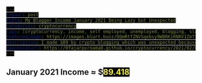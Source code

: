 ```yaml
---
layout: post
title: My Blogger Income January 2021 Being Lazy but Unexpected
categories: cryptocurrency
tags: [cryptocurrency, income, self employed, unemployed, blogging, slacking, new year]
featuredimage: https://images.blurt.buzz/DQmRtfZNVSqebsy9WBRKiRNRV1ZmTfMHDuYUkqRWXVASrt1/january-2021-blogging-income.gif
description: I made $89 by crypto blogging which was unexpected because I was slacking off after new year and maybe because cryptocurrency price increase
canonicalurl: https://0fajarpurnama0.github.io/cryptocurrency/2021/02/01/self-employed-income-blogger-january-2021
---
```

<style>
#contentcreation, #detailincome, #blogs, #publish0x, #publish0xcontest, #readcash, #blurtworld, #hiveblog, #steemit, #leofinance, #stemgeeks, #aeneas, #videos, #videoslist, #lbry, #image, #imagelist, #filearmy, #personalmonetization, #personalmonetizationlist, #coinimp, #bittubelink, #bravepublisher, #commontasks, #browsing, #bravebrowser, #bittubeairtime, #netboxbrowser, #cointiply, #cointiplylist, #cointiplyboardkinggame, #cointiplysurveyetc, #referrals, #referralsnote, #grade, #personnalcomments, #appendix, #donation, #mirror {
            display: none; 
}
        
span {
  color: yellow;
  background: black;
}

#gradedollar {
  color: blue;
}

#grade {
  animation: shake 0.5s;
  animation-iteration-count: 19;
}

@keyframes shake {
  0% { transform: translate(1px, 1px) rotate(0deg); }
  10% { transform: translate(-1px, -2px) rotate(-1deg); }
  20% { transform: translate(-3px, 0px) rotate(1deg); }
  30% { transform: translate(3px, 2px) rotate(0deg); }
  40% { transform: translate(1px, -1px) rotate(1deg); }
  50% { transform: translate(-1px, 2px) rotate(-1deg); }
  60% { transform: translate(-3px, 1px) rotate(0deg); }
  70% { transform: translate(3px, 1px) rotate(-1deg); }
  80% { transform: translate(-1px, -1px) rotate(1deg); }
  90% { transform: translate(1px, 2px) rotate(0deg); }
  100% { transform: translate(1px, -2px) rotate(-1deg); }
}
</style>

<h2 id="contentcreation">Content Creation</h2>
<h3 id="blogs">Blogs</h3>
<ul>
	<li id="publish0x"><a href="https://www.publish0x.com/@0fajarpurnama0?a=4oeEw0Yb0B&tid=januaryincome"><b>Publish0x</b></a>: $<span id="publish0xdollar">42.13</span> of ETH, LRC, and BAT.</li>
	<li id="publish0xcontest"><a href="https://www.publish0x.com/publish0x-contests/dextokendefined-writing-contest-and-twitter-giveaway-winners-xzyvkjo?a=4oeEw0Yb0B&tid=januaryincome"><b>Publish0x Writing Competition</b></a>: $<span id="publish0xcontestdollar">15</span> of ETH, LRC, and BAT.</li>
	<li id="readcash"><a href="https://read.cash/r/FajarPurnama"><b>ReadCash</b></a>: BCH 0 ≈ $<span id="readcashdollar">0</span></li>
	<li id="blurtworld"><a href="https://register.blurt.buzz/?referral=fajar.purnama"><b>Blurt</b></a>: Blurt 568.651 ≈ $<span id="blurtworlddollar">3</span></li>
	<li id="hiveblog"><a href="https://hiveonboard.com/?ref=fajar.purnama"><b>HiveBlog</b></a>: HBD 5.018 + Hive 42.65 ≈ $<span id="hiveblogdollar">10</span></li>
	<li id="steemit"><a href="https://steemit.com/@fajar.purnama?r=fajar.purnama"><b>Steemit</b></a>: SBD 1.892 + Steem 11.708 + TRX 12.738 ≈ $<span id="steemitdollar">24.12</span></li>
	<li id="leofinance"><a href="https://hiveonboard.com/?ref=fajar.purnama"><b>Leo Finance</b></a>: Leo 6.812 ≈ $<span id="leofinancedollar">4.32</span></li>
	<li id="stemgeeks"><a href="https://hiveonboard.com/?ref=fajar.purnama"><b>STEM Geeks</b></a>: STEM 116.2 ≈ $<span id="stemgeeksdollar">2.63</span></li>
	<li id="aeneas"><a href="https://hiveonboard.com/?ref=fajar.purnama"><b>Aeneas</b></a>: ASH 13.455 ≈ $<span id="aeneasdollar">0.11</span></li>
</ul>
<h3 id="videos">Videos</h3>
<ul>
    <li id="lbry"><a href="https://lbry.tv/$/invite/@0fajarpurnama0:e"><b>LBRY</b></a>: LBC 2.24 ≈ $<span id="lbrydollar">0.3</span></li>
</ul>
<h3 id="image">Images</h3>
<ul>
    <li id="filearmy"><a href="https://file.army/0fajarpurnama0"><b>Filearmy</b></a>: BTC 0.00000006 ≈ $<span id="filearmydollar">0.003</span></li>
</ul>
<h3 id="personalmonetization">Personal Monetization</h3>
<ul>
    <li id="coinimp"><a href="https://www.coinimp.com/invite/8c923bdd-07f9-4051-a110-bf3db7fb8d07"><b>Coinimp</b></a>: MINTME 1.48 ≈ $<span id="coinimpdollar">0.005</span></li>
    <li id="bittubelink"><a href="https://bittube.app/?ref?2JY4FE0CP"><b>Bittube Link</b></a>: TUBE 0 ≈ $<span id="bittubelinkdollar">0</span></li>
    <li id="bravepublisher"><a href="https://brave.com/faj934"><b>Brave Publisher Reward</b></a>: BAT 0 ≈ $<span id="bravepublisherdollar">0</span></li>
</ul>
<h2 id="commontasks">Common Tasks</h2>
<h3 id="browsing">Browsing</h3>
<ul>
    <li id="bravebrowser"><a href="https://brave.com/faj934"><b>Brave Browser Reward</b></a>: BAT 1 ≈ $<span id="bravebrowserdollar">0.6</span></li>
    <li id="bittubeairtime"><a href="https://bittube.app/?ref?2JY4FE0CP"><b>Bittube Airtime</b></a>: TUBE 9 ≈ $<span id="bittubeairtimedollar">0.1</span></li>
    <li id="netboxbrowser"><a href="https://netbox.global/r/publish0x"><b>Netbox Browser</b></a>: NBX 38 ≈ $<span id="netboxbrowserdollar">1.1</span></li>
</ul>
<h3 id="cointiply"><a href="http://cointiply.com/r/lnEjx">Cointiply</a></h3>
<ul>
    <li id="cointiplysurveyetc"><b>Survey, faucet, etc.:</b> $<span id="cointiplysurveyetcdollar">0</span></li>
</ul>
<h3 id="referrals">Referrals</h3>
<p  id="referralsnote">Currently the quantity is too much to handle when the value I earned is not much. So I may report this on a separate article.</p>
<h2 id="january2021income">January 2021 Income ≈ $<span id="january2021incomedollar">89.418</span></h2>
<h2 id="grade">Grade: <b id="gradedollar">D</b></h2>

<div id="personnalcomments">
<h2>Personnal Comments</h2>
<p>Recently, there are many readers who actively liked and commented my articles on <a href="https://www.floyx.com/profile/0fajarpurnama0/articles">Floyx</a> and <a href="https://trybe.one?ref=36801">Trybe</a>:</p>
<ul>
	<li>If you enjoyed my articles, that is great and thank you!</li>
	<li>If you engage for the missions and rewards, that is fine.</li>
	<li>If you only enjoyed my crypto articles, then I have to inform you that I will write much less portion of it and much more portion of non-crypto articles. So it is okay to unfollow rather having you disappointed.</li>
</ul>

<p>I did not expect to get $89 this month as many kept on pestering me to enjoy new year and stop working hard eventhough I told them that if I start enjoying once, I will not want to work again for a long time. It really did happen as you can see I write articles like once every 3-4 days where previously was everyday at least once. I read fictions, watching movies, and playing games often this month and I expected that I would probably just reach $50 this month. Then where does the remaining $39 came from? Compared to previous months, this month's Steem earnings are much more where I usually only got at most $5. Also, I didn't expect to get a share of Publish0x writing contest reward because very few are attracted to <a href="https://www.publish0x.com/0fajarpurnama0/grandma-is-shocked-by-the-multiplying-ampleforth-and-shocked-xjmogzk?a=4oeEw0Yb0B&tid=januaryincome">my article</a>.</p>
</div>

<div id="appendix">
<h2>Appendix</h2>
<figure>
    <img src="https://images.blurt.buzz/DQmbXPYWMZVXX5m9RcJZdEexm1wAU68RGFcxdh5DPXeSyzo/publish0x.PNG" onerror="this.onerror=null;this.src='https://404store.com/2021/02/12/publish0x.png';" alt="Publish0x Earnings" />
    <figcaption><a href="https://www.publish0x.com/register?a=4oeEw0Yb0B&tid=januaryincome">Publish0x</a> Earnings</figcaption>
</figure>

<figure>
    <img src="https://images.blurt.buzz/DQmQuXtJHegT2fgctqVdDuAUo66JABtUBXuymJEuvbN7QS5/publish0x-competition.PNG" onerror="this.onerror=null;this.src='https://404store.com/2021/02/12/publish0x-competition.png';" alt="Publish0x Contest" />
    <figcaption><a href="https://www.publish0x.com/publish0x-tutorials/eli5ampl-contest-winners-announced-1-dollars-260-cents-in-am-xlygwew?a=4oeEw0Yb0B&tid=januaryincome">Publish0x Competition</a> Earnings</figcaption>
</figure>

<figure>
    <img src="https://images.blurt.buzz/DQmasDz11TwUzWdBDhHWnNDGFPnMYfQaXbpg4NtxvdHYKmo/blurt.PNG" onerror="this.onerror=null;this.src='https://404store.com/2021/02/12/blurt.png';" alt="Blurt Earnings" />
    <figcaption><a href="https://register.blurt.buzz/?referral=fajar.purnama">Blurt Earnings</a></figcaption>
</figure>

<figure>
    <img src="https://images.blurt.buzz/DQmSiqVBxcALuD38EdMKrwi3yuMJJrFugijQLusoF84D7nK/hive.PNG" onerror="this.onerror=null;this.src='https://404store.com/2021/02/12/hive.png';" alt="Hive Earnings" />
    <figcaption><a href="https://hiveonboard.com/?ref=fajar.purnama">Hive Earnings</a></figcaption>
</figure>

<figure>
    <img src="https://images.blurt.buzz/DQmXHq48zDcfGC6u83RAgVgcFLyiKGeRCcyQRszYzexF5hg/steemit.PNG" onerror="this.onerror=null;this.src='https://404store.com/2021/02/12/steemit.png';" alt="Steemit Earnings" />
    <figcaption><a href="https://steemit.com/@fajar.purnama?r=fajar.purnama">Steemit</a> Earnings</figcaption>
</figure>

<figure>
    <img src="https://images.blurt.buzz/DQmSt1aDLLKx8hhGex3xrmu42woTufYD6WDY8yiSsPWY29N/stem-leo-ash.PNG" onerror="this.onerror=null;this.src='https://404store.com/2021/02/12/stem-leo-ash.png';" alt="Leo Finance Earnings" />
    <figcaption><a href="https://hiveonboard.com/?ref=fajar.purnama">Aeneas</a>, <a href="https://hiveonboard.com/?ref=fajar.purnama">Leo Finance</a>, and <a href="https://hiveonboard.com/?ref=fajar.purnama">STEM Geeks</a> Earnings</figcaption>
</figure>

<figure>
   <img src="https://images.blurt.buzz/DQmZb3GLSCVp4MVQDjDcuwAUcUej2bNrc8WjVWaF4bhBdQn/file-army.PNG" onerror="this.onerror=null;this.src='https://404store.com/2021/02/12/file-army.png';" alt="Filearmy Earnings" />
    <figcaption><a href="https://file.army/0fajarpurnama0">Filearmy</a> Earnings</figcaption>
</figure>

<figure>
    <img src="https://images.blurt.buzz/DQmbWjhZSJFDPMUvHqcU29NvLfUimSaHdQKvQkcv6uGCqhJ/lbry.PNG" onerror="this.onerror=null;this.src='https://404store.com/2021/01/05/lbry.png';" alt="LBRY Earnings" />
    <figcaption><a href="https://lbry.tv/$/invite/@0fajarpurnama0:e">LBRY</a> Earnings</figcaption>
</figure>

<figure>
    <img src="https://images.blurt.buzz/DQmbRwoHharKugo2MrEk4RxJyMAZgqZSTCPH1oLkx1ubx7u/coinimp.PNG';" onerror="this.onerror=null;this.src='https://404store.com/2021/02/12/coinimp.png';" alt="Coinimp Earnings" />
    <figcaption><a href="https://www.coinimp.com/invite/8c923bdd-07f9-4051-a110-bf3db7fb8d07">Coinimp</a> Earnings</figcaption>
</figure>

<figure>
    <img src="https://images.blurt.buzz/DQmah5Ruvk7DrwNEhto6MRBrFDfSGwhhNxjdNHaeHQSfs1V/bittube.PNG" onerror="this.onerror=null;this.src='https://404store.com/2021/02/12/lbry.png';" alt="Bittube Airtime Earnings" />
    <figcaption><a href="https://bittube.app/?ref?2JY4FE0CP">Bittube Airtime</a> Earnings</figcaption>
</figure>

<figure>
    <img src="https://images.blurt.buzz/DQmcTnK7YQKiK549sNHcXe9uwNKXT7SmWnEq8WDggxK8hRZ/brave.PNG" onerror="this.onerror=null;this.src='https://404store.com/2021/02/12/brave.png';" alt="Brave Browser Rewards" />
    <figcaption><a href="https://brave.com/faj934">Brave Browser</a> Rewards</figcaption>
</figure>

<figure>
    <img src="https://images.blurt.buzz/DQmeXDyQ6qJw1Z72ZtCucakoxPy4myiV14rktHTnbnoGuhC/netbox.PNG" onerror="this.onerror=null;this.src='https://404store.com/2021/02/12/netbox.png';" alt="Netbox Browser Rewards" />
    <figcaption><a href="https://netbox.global/r/publish0x">Netbox Browser</a> Rewards</figcaption>
</figure>
</div>

<div id="donation">
<h2>Donation</h2>
<p>Personally, I enjoyed being a full time independent content creator very much and I once again thank the platforms, investors, donators, and viewers for making my venture possible through donations, tippings, and upvotes. If you enjoy and/or want to further support my work you may choose more form of donation:</p>
<ul>
    <li>From <a href="https://brave.com/faj934">brave browser</a> and <a href="https://bittube.app/?ref?2JY4FE0CP">bittube extension</a> to my twitter profile: <a href="https://twitter.com/0FajarPurnama0">@0FajarPurnama0</a>.</li>
    <li>Donate Ethereum and its tokens using web3 such as Metamask, WalletConnect, Coinbase Wallet, and Trust Wallet: <a href='https://widget.kyber.network/v0.7.5/?type=pay&mode=popup&title=Donate%20to%20Fajar%20Purnama&lang=en&receiveAddr=0xCf354A0012160bC5dAe441C49f0B2d7E4A4fFC96&receiveToken=KNC&receiveAmount=1&callback=https%3A%2F%2Fkyberpay-sample.knstats.com%2Fcallback&paramForwarding=true&commissionId=0xCf354A0012160bC5dAe441C49f0B2d7E4A4fFC96&theme=theme-dark'
class='kyber-widget-button theme-dark theme-supported' name='KyberWidget - Powered by KyberNetwork' title='Pay with tokens'
target='_blank'>Pay with tokens</a></li>
    <li>Find deals profitable for both of us at <a href="https://0fajarpurnama0.github.io/deals">https://0fajarpurnama0.github.io/deals</a>.</li>
    <li>Use my referrals at <a href="https://0fajarpurnama0.github.io/affiliate-endorsement-referral">https://0fajarpurnama0.github.io/affiliate-endorsement-referral</a>.</li>
    <li>Turn off your adblocker and read my articles at <a href="https://0darkking0.blogspot.com">https://0darkking0.blogspot.com</a> by donating your CPU power (more advance form such as donating at a click of a button coming soon).</li>
    <li>More donation options coming soon at <a href="https://0fajarpurnama0.github.io/donation">https://0fajarpurnama0.github.io/donation</a>.</li>
</ul>

<figure>
    <img src="https://images.blurt.buzz/DQmTbQgo43bH8Xnvj6nbjrfVxHuefHtD3XPzwyfKkur1j8Y/qr-donation.png" onerror="this.onerror=null;this.src='https://404store.com/2020/11/02/qr-donation.png';" alt="qr donation" />
    <figcaption>Bitcoin <em>bc1q6hg4lllxthryke7zhxflcdrcm0nr8ph7antxk9</em>, Ethereum <em>0x3D4c67A2A40bC24ec53ab767b9247c02A2250BCB</em>, Litecoin <em>ltc1qqxl8dng0swv7zuhe30y5kzwht3l25krfaqzu2k</em>, XRP <em>r9rwEdZBWFRbsGzwG5gm1MjDoyBKWLPyx5</em>, Bitcoin Cash <em>qpd74d52rxpt3w70qv555ccq0254j7dhtg2mxst0dc</em>, Binance Chain <em>bnb10hdlv95jyjn92j2l6um6gkmc96a6g57lnezd66</em>, Monero <em>43V43g1UC9AdgjmjJZPQRxCotyi9VTb8jbYisw2cSqEjbuvp9Y</em>, <a href="https://www.paypal.com/paypalme/my/profile">paypal.me/fajarpurnama</a>.</figcaption>
</figure>

<a href="http://mellowads.com/0RDMA">Animation Source Code</a>
</div>

<div id="mirror">
<h2>Mirror</h2>
<ul>
	<li>
		<a href="https://www.publish0x.com/0fajarpurnama0/my-blogger-income-january-2021-being-lazy-but-unexpected-xykmvwj?a=4oeEw0Yb0B&tid=floyx">https://www.publish0x.com/0fajarpurnama0/my-blogger-income-january-2021-being-lazy-but-unexpected-xykmvwj?a=4oeEw0Yb0B&tid=floyx</a>
	</li>
	<li>
		<a href="https://0fajarpurnama0.github.io/cryptocurrency/2021/02/01/self-employed-income-blogger-january-2021">https://0fajarpurnama0.github.io/cryptocurrency/2021/02/01/self-employed-income-blogger-january-2021</a>
	</li>
	<li>
		<a href="https://0fajarpurnama0.medium.com/my-blogger-income-january-2021-being-lazy-but-unexpected-7a7463895cc">https://0fajarpurnama0.medium.com/my-blogger-income-january-2021-being-lazy-but-unexpected-7a7463895cc</a>
	</li>
	<li>
		<a href="https://hicc.cs.kumamoto-u.ac.jp/~fajar/cryptocurrency/self-employed-income-blogger-january-2021">https://hicc.cs.kumamoto-u.ac.jp/~fajar/cryptocurrency/self-employed-income-blogger-january-2021</a>
	</li>
	<li>
		<a href="https://blurtter.com/cryptocurrency/@fajar.purnama/my-blogger-income-january-2021-being-lazy-but-unexpected?referral=fajar.purnama">https://blurtter.com/cryptocurrency/@fajar.purnama/my-blogger-income-january-2021-being-lazy-but-unexpected?referral=fajar.purnama</a>
	</li>
	<li>
		<a href="https://0darkking0.blogspot.com/2021/02/my-blogger-income-january-2021-being.html">https://0darkking0.blogspot.com/2021/02/my-blogger-income-january-2021-being.html</a>
	</li>
	<li>
		<a href="https://leofinance.io/@fajar.purnama/my-blogger-income-january-2021-being-lazy-but-unexpected?ref=fajar.purnama">https://leofinance.io/@fajar.purnama/my-blogger-income-january-2021-being-lazy-but-unexpected?ref=fajar.purnama</a>
	</li>
	<li>
		<a href="https://0fajarpurnama0.cloudaccess.host/index.php/11-cryptocurrency/207-my-blogger-income-january-2021-being-lazy-but-unexpected">https://0fajarpurnama0.cloudaccess.host/index.php/11-cryptocurrency/207-my-blogger-income-january-2021-being-lazy-but-unexpected</a>
	</li>
	<li>
		<a href="https://steemit.com/cryptocurrency/@fajar.purnama/my-blogger-income-january-2021-being-lazy-but-unexpected?r=fajar.purnama">https://steemit.com/cryptocurrency/@fajar.purnama/my-blogger-income-january-2021-being-lazy-but-unexpected?r=fajar.purnama</a>
	</li>
	<li>
		<a href="http://0fajarpurnama0.weebly.com/blog/my-blogger-income-january-2021-being-lazy-but-unexpected">http://0fajarpurnama0.weebly.com/blog/my-blogger-income-january-2021-being-lazy-but-unexpected</a>
	</li>
	<li>
		<a href="https://0fajarpurnama0.wixsite.com/0fajarpurnama0/post/my-blogger-income-january-2021-being-lazy-but-unexpected">https://0fajarpurnama0.wixsite.com/0fajarpurnama0/post/my-blogger-income-january-2021-being-lazy-but-unexpected</a>
	</li>
	<li>
		<a href="https://read.cash/@FajarPurnama/my-blogger-income-january-2021-being-lazy-but-unexpected-be6279dd">https://read.cash/@FajarPurnama/my-blogger-income-january-2021-being-lazy-but-unexpected-be6279dd</a>
	</li>
	<li>
		<a href="https://www.uptrennd.com/post-detail/my-blogger-income-january-2021-being-lazy-but-unexpected~ODYzMjg5">https://www.uptrennd.com/post-detail/my-blogger-income-january-2021-being-lazy-but-unexpected~ODYzMjg5</a>
	</li>
	<li>
		<a href="https://trybe.one/https-blurtter-com-submit-html">https://trybe.one/https-blurtter-com-submit-html</a>
	</li>
	<li>
		<a href="https://www.floyx.com/article/0fajarpurnama0/my-blogger-income-january-2021-being-lazy-but-unex-00012e8969">https://www.floyx.com/article/0fajarpurnama0/my-blogger-income-january-2021-being-lazy-but-unex-00012e8969</a>
	</li>
	<li>
		<a href="https://markethive.com/0fajarpurnama0/blog/mybloggerincomejanuary2021beinglazybutunexpected">https://markethive.com/0fajarpurnama0/blog/mybloggerincomejanuary2021beinglazybutunexpected</a>
	</li>
</ul>
</div>

<script>
var january2021incomedollar = 0;
document.getElementById("january2021incomedollar").innerHTML = january2021incomedollar

var accumulate_animation = setInterval(function(){ 
  january2021incomedollar += 1;
  document.getElementById("january2021incomedollar").innerHTML = january2021incomedollar;
  if(january2021incomedollar > 87){
    clearInterval(accumulate_animation);
    tempaccumulate = 0;
  }
}, 200);

setTimeout(function () {
  document.getElementById("contentcreation").style.display = "block";
}, 500);

setTimeout(function () {
  document.getElementById("blogs").style.display = "block";
}, 1000);

setTimeout(function () {
  document.getElementById("publish0x").style.display = "block";
}, 1500);

setTimeout(function () {
  document.getElementById("publish0xcontest").style.display = "block";
}, 2000);

setTimeout(function () {
  document.getElementById("readcash").style.display = "block";
}, 3000);

setTimeout(function () {
  document.getElementById("blurtworld").style.display = "block";
}, 3500);

setTimeout(function () {
  document.getElementById("hiveblog").style.display = "block";
}, 4500);

setTimeout(function () {
  document.getElementById("steemit").style.display = "block";
}, 5000);

setTimeout(function () {
  document.getElementById("leofinance").style.display = "block";
}, 6000);

setTimeout(function () {
  document.getElementById("stemgeeks").style.display = "block";
}, 6500);

setTimeout(function () {
  document.getElementById("aeneas").style.display = "block";
}, 6700);

setTimeout(function () {
  document.getElementById("videos").style.display = "block";
}, 7000);

setTimeout(function () {
  document.getElementById("lbry").style.display = "block";
  var income = parseInt(document.getElementById("lbrydollar").innerHTML);
}, 7500);

setTimeout(function () {
  document.getElementById("image").style.display = "block";
}, 8000);

setTimeout(function () {
  document.getElementById("filearmy").style.display = "block";
}, 8500);

setTimeout(function () {
  document.getElementById("personalmonetization").style.display = "block";
}, 9000);

setTimeout(function () {
  document.getElementById("coinimp").style.display = "block";
}, 9500);

setTimeout(function () {
  document.getElementById("bittubelink").style.display = "block";
}, 10000);

setTimeout(function () {
  document.getElementById("bravepublisher").style.display = "block";
}, 10500);

setTimeout(function () {
  document.getElementById("commontasks").style.display = "block";
}, 11000);

setTimeout(function () {
  document.getElementById("browsing").style.display = "block";
}, 11500);

setTimeout(function () {
  document.getElementById("bravebrowser").style.display = "block";
}, 12000);

setTimeout(function () {
  document.getElementById("bittubeairtime").style.display = "block";
}, 12500);

setTimeout(function () {
  document.getElementById("netboxbrowser").style.display = "block";
}, 13000);

setTimeout(function () {
  document.getElementById("cointiply").style.display = "block";
}, 14500);

setTimeout(function () {
  document.getElementById("cointiplyboardkinggame").style.display = "block";
}, 15000);

setTimeout(function () {
  document.getElementById("cointiplysurveyetc").style.display = "block";;
}, 15500);

setTimeout(function () {
  document.getElementById("referrals").style.display = "block";
}, 16000);

setTimeout(function () {
  document.getElementById("referralsnote").style.display = "block";
}, 16500);

setTimeout(function () {
  document.getElementById("grade").style.display = "block";
}, 17000);

setTimeout(function () {
  document.getElementById("incomebeforefulltimeblogging").style.display = "block";
}, 17500);

setTimeout(function () {
  document.getElementById("personnalcomments").style.display = "block";
}, 18000);

setTimeout(function () {
  document.getElementById("appendix").style.display = "block";
}, 18500);

setTimeout(function () {
  document.getElementById("donation").style.display = "block";
}, 19000);

setTimeout(function () {
  document.getElementById("mirror").style.display = "block";
}, 19500);
</script>